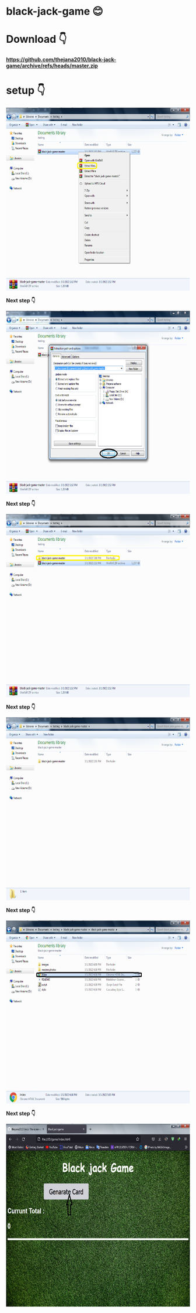 # black-jack-game :blush:

# Download :point_down:

**https://github.com/thejana2010/black-jack-game/archive/refs/heads/master.zip**

# setup :point_down:

<img src="./readme photos/capcur2.png" width="550" height="500" />

**Next step :point_down:**

<img src="./readme photos/Untitled3.png" width="550" height="500" />

**Next step :point_down:**

<img src="./readme photos/Untitled4.png" width="550" height="500" />

**Next step :point_down:**

<img src="./readme photos/Untitled5.png" width="550" height="500" />

**Next step :point_down:**

<img src="./readme photos/Untitled6.png" width="550" height="500" />

**Next step :point_down:**

<img src="./readme photos/Untitled7.png" width="550" height="500" />

